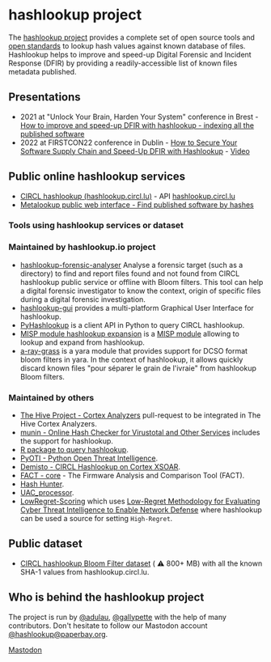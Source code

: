 # hashlookup project

The [hashlookup project](https://github.com/hashlookup) provides a complete set of open source tools and [open standards](https://datatracker.ietf.org/doc/draft-dulaunoy-hashlookup-format/) to lookup hash values against known database of files. Hashlookup helps to improve and speed-up Digital Forensic and Incident Response (DFIR) by providing a readily-accessible list of known files metadata published. 

## Presentations

- 2021 at "Unlock Your Brain, Harden Your System" conference in Brest - [How to improve and speed-up DFIR with hashlookup - indexing all the published software](https://github.com/hashlookup/hashlookup-format/blob/main/slides/2021-Unlock-Your-Brain/main.pdf) 
- 2022 at FIRSTCON22 conference in Dublin - [How to Secure Your Software Supply Chain and Speed-Up DFIR with Hashlookup](https://raw.githubusercontent.com/hashlookup/hashlookup.io/main/slides/20220630-FIRSTCON22-hashlookup.pdf) - [Video](https://www.youtube.com/watch?v=B-cvOPG51_s&list=PLBAUUhONOrO_RJVUf_0-BCvY_REqyQ763&index=27)

## Public online hashlookup services

- [CIRCL hashlookup (hashlookup.circl.lu)](https://www.circl.lu/services/hashlookup/) - API [hashlookup.circl.lu](https://hashlookup.circl.lu/)
- [Metalookup public web interface - Find published software by hashes](https://www.metalookup.com/) 

### Tools using hashlookup services or dataset

### Maintained by hashlookup.io project

- [hashlookup-forensic-analyser](https://github.com/hashlookup/hashlookup-forensic-analyser) Analyse a forensic target (such as a directory) to find and report files found and not found from CIRCL hashlookup public service or offline with Bloom filters. This tool can help a digital forensic investigator to know the context, origin of specific files during a digital forensic investigation.
- [hashlookup-gui](https://github.com/hashlookup/hashlookup-gui) provides a multi-platform Graphical User Interface for hashlookup.
- [PyHashlookup](https://github.com/hashlookup/PyHashlookup) is a client API in Python to query CIRCL hashlookup.
- [MISP module hashlookup expansion](https://misp.github.io/misp-modules/expansion/#hashlookup) is a [MISP module](https://www.misp-project.org/) allowing to lookup and expand from hashlookup.
- [a-ray-grass](https://github.com/hashlookup/a-ray-grass) is a yara module that provides support for DCSO format bloom filters in yara. In the context of hashlookup, it allows quickly discard known files "pour séparer le grain de l'ivraie" from hashlookup Bloom filters.

### Maintained by others

- [The Hive Project - Cortex Analyzers](https://github.com/TheHive-Project/Cortex-Analyzers/pull/1015) pull-request to be integrated in The Hive Cortex Analyzers.
- [munin - Online Hash Checker for Virustotal and Other Services](https://github.com/Neo23x0/munin) includes the support for hashlookup.
- [R package to query hashlookup](https://github.com/hrbrmstr/hashlookup).
- [PyOTI - Python Open Threat Intelligence](https://github.com/RH-ISAC/PyOTI).
- [Demisto - CIRCL Hashlookup on Cortex XSOAR](https://github.com/demisto/content/tree/30abdb6a7f2f7a9ec3486948df76d34d5a61c792/Packs/CIRCLHashlookup/Integrations/CIRCLEHashlookup).
- [FACT - core](https://github.com/fkie-cad/FACT_core/tree/master/src/plugins/analysis/hashlookup) - The Firmware Analysis and Comparison Tool (FACT).
- [Hash Hunter](https://github.com/mattnotmax/hash_hunter).
- [UAC_processor](https://github.com/timtaylor3/UAC_processor).
- [LowRegret-Scoring](https://github.com/malwr0a/LowRegret-Scoring-) which uses [Low-Regret Methodology for Evaluating Cyber Threat Intelligence to Enable Network Defense](https://github.com/JHUAPL/Low-Regret-Methodology) where hashlookup can be used a source for setting `High-Regret`.

## Public dataset

- [CIRCL hashlookup Bloom Filter dataset](https://cra.circl.lu/hashlookup/hashlookup-full.bloom) ( :warning: 800+ MB) with all the known SHA-1 values from hashlookup.circl.lu.

## Who is behind the hashlookup project

The project is run by [@adulau](https://github.com/adulau/), [@gallypette](https://github.com/gallypette) with the help of many contributors. Don't hesitate to follow our Mastodon account [@hashlookup@paperbay.org](https://paperbay.org/@hashlookup).

<a rel="me" href="https://paperbay.org/@hashlookup">Mastodon</a>

